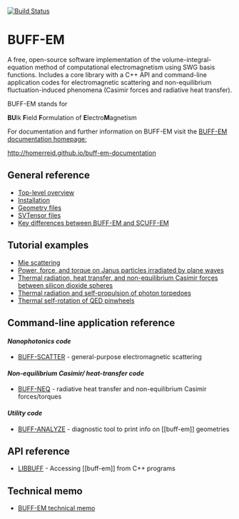 [![Build Status](https://travis-ci.org/HomerReid/buff-em.svg?branch=master)](https://travis-ci.org/HomerReid/scuff-em)

BUFF-EM
========

A free, open-source software implementation of the 
volume-integral-equation method of computational electromagnetism
using SWG basis functions.
Includes a core library with a C++ API and command-line application codes
for 
electromagnetic scattering and non-equilibrium fluctuation-induced 
phenomena (Casimir forces and radiative heat transfer).

BUFF-EM stands for

 **BU**lk **F**ield **F**ormulation of **E**lectro**M**agnetism

For documentation and further information on BUFF-EM visit the 
[BUFF-EM documentation homepage:](http://homerreid.github.io/buff-em-documentation)

http://homerreid.github.io/buff-em-documentation

## General reference

* [Top-level overview](TopLevel)
* [Installation](Installing)
* [Geometry files](Geometries)
* [SVTensor files](SVTensors)
* [Key differences between BUFF-EM and SCUFF-EM](BUFFvsSCUFF)

<a name="Examples"></a>
## Tutorial examples

+ [Mie scattering](MieScattering)
+ [Power, force, and torque on Janus particles irradiated by plane waves](JanusParticles)
+ [Thermal radiation, heat transfer, and non-equilibrium Casimir forces between silicon dioxide spheres](SiO2Spheres)
+ [Thermal radiation and self-propulsion of photon torpedoes](PhotonTorpedoes)
+ [Thermal self-rotation of QED pinwheels](QEDPinwheels)

## Command-line application reference

#### *Nanophotonics code*
- [BUFF-SCATTER][buff-scatter]    - general-purpose electromagnetic scattering
      
#### *Non-equilibrium Casimir/ heat-transfer code*
- [BUFF-NEQ][buff-neq]            - radiative heat transfer and non-equilibrium Casimir forces/torques

#### *Utility code*
- [BUFF-ANALYZE][buff-analyze]    - diagnostic tool to print info on [[buff-em]] geometries

## API reference

* [LIBBUFF][libbuff] - Accessing [[buff-em]] from C++ programs

## Technical memo

* [BUFF-EM technical memo][memo]

[buff-scatter]:       http://homerreid.github.io/buff-em-documentation/applications/buff-scatter
[buff-neq]:           http://homerreid.github.io/buff-em-documentation/applications/buff-neq
[buff-analyze]:       http://homerreid.github.io/buff-em-documentation/applications/buff-analyze
[libbuff]:            http://homerreid.github.io/buff-em-documentation/API/libbuff
[memo]:               http://homerreid.github.io/buff-em-documentation/tex/buff-em-tex
[TopLevel]:           http://homerreid.github.io/buff-em-documentation/reference/TopLevel
[Installing]:         http://homerreid.github.io/buff-em-documentation/reference/Installing
[Geometries]:         http://homerreid.github.io/buff-em-documentation/reference/Geometries
[SVTensors]:          http://homerreid.github.io/buff-em-documentation/reference/SVTensors
[BUFFvsSCUFF]:        http://homerreid.github.io/buff-em-documentation/reference/BUFFvsSCUFF
[MieScattering]:      http://homerreid.github.io/buff-em-documentation/examples/MieScattering
[JanusParticles]:     http://homerreid.github.io/buff-em-documentation/examples/JanusParticles
[SiO2Spheres]:        http://homerreid.github.io/buff-em-documentation/examples/SiO2Spheres
[PhotonTorpedoes]:    http://homerreid.github.io/buff-em-documentation/examples/PhotonTorpedoes
[QEDPinwheels]:       http://homerreid.github.io/buff-em-documentation/examples/Pinwheels

